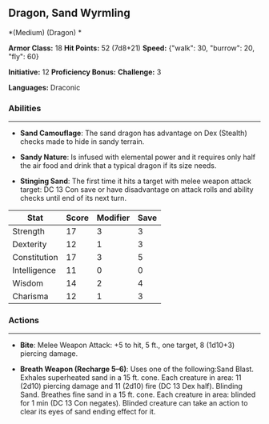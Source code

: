 ## Dragon, Sand Wyrmling
*(Medium) (Dragon) *

**Armor Class:** 18
**Hit Points:** 52 (7d8+21)
**Speed:** {"walk": 30, "burrow": 20, "fly": 60}

**Initiative:** 12
**Proficiency Bonus:**
**Challenge:** 3

**Languages:** Draconic

### Abilities
 --- 
- **Sand Camouflage**: The sand dragon has advantage on Dex (Stealth) checks made to hide in sandy terrain. 

- **Sandy Nature**: Is infused with elemental power and it requires only half the air food and drink that a typical dragon if its size needs.

- **Stinging Sand**: The first time it hits a target with melee weapon attack target: DC 13 Con save or have disadvantage on attack rolls and ability checks until end of its next turn.



| Stat | Score | Modifier | Save |
| ---- | ---- | ---- | ---- |
| Strength | 17 | 3 | 3 |
| Dexterity | 12 | 1 | 3 |
| Constitution | 17 | 3 | 5 |
| Intelligence | 11 | 0 | 0 |
| Wisdom | 14 | 2 | 4 |
| Charisma | 12 | 1 | 3 |

### Actions
 --- 
- **Bite**: Melee Weapon Attack: +5 to hit, 5 ft., one target, 8 (1d10+3) piercing damage.

- **Breath Weapon (Recharge 5–6)**: Uses one of the following:Sand Blast. Exhales superheated sand in a 15 ft. cone. Each creature in area: 11 (2d10) piercing damage and 11 (2d10) fire (DC 13 Dex half). Blinding Sand. Breathes fine sand in a 15 ft. cone. Each creature in area: blinded for 1 min (DC 13 Con negates). Blinded creature can take an action to clear its eyes of sand ending effect for it.

